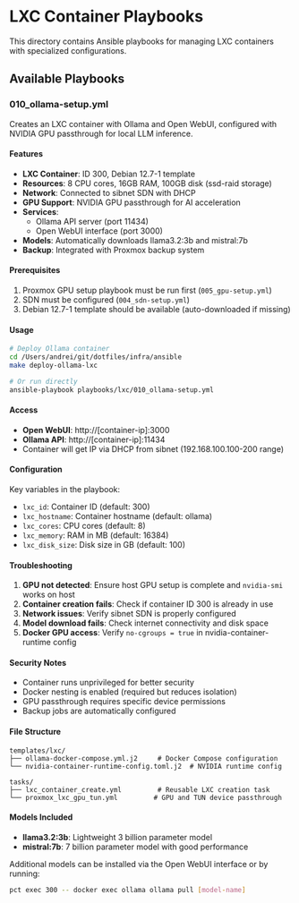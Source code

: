 # LXC Container Playbooks

This directory contains Ansible playbooks for managing LXC containers with specialized configurations.

## Available Playbooks

### 010_ollama-setup.yml

Creates an LXC container with Ollama and Open WebUI, configured with NVIDIA GPU passthrough for local LLM inference.

#### Features
- **LXC Container**: ID 300, Debian 12.7-1 template
- **Resources**: 8 CPU cores, 16GB RAM, 100GB disk (ssd-raid storage)
- **Network**: Connected to sibnet SDN with DHCP
- **GPU Support**: NVIDIA GPU passthrough for AI acceleration
- **Services**: 
  - Ollama API server (port 11434)
  - Open WebUI interface (port 3000)
- **Models**: Automatically downloads llama3.2:3b and mistral:7b
- **Backup**: Integrated with Proxmox backup system

#### Prerequisites
1. Proxmox GPU setup playbook must be run first (`005_gpu-setup.yml`)
2. SDN must be configured (`004_sdn-setup.yml`)
3. Debian 12.7-1 template should be available (auto-downloaded if missing)

#### Usage

```bash
# Deploy Ollama container
cd /Users/andrei/git/dotfiles/infra/ansible
make deploy-ollama-lxc

# Or run directly
ansible-playbook playbooks/lxc/010_ollama-setup.yml
```

#### Access
- **Open WebUI**: http://[container-ip]:3000
- **Ollama API**: http://[container-ip]:11434
- Container will get IP via DHCP from sibnet (192.168.100.100-200 range)

#### Configuration

Key variables in the playbook:
- `lxc_id`: Container ID (default: 300)
- `lxc_hostname`: Container hostname (default: ollama)
- `lxc_cores`: CPU cores (default: 8)
- `lxc_memory`: RAM in MB (default: 16384)
- `lxc_disk_size`: Disk size in GB (default: 100)

#### Troubleshooting

1. **GPU not detected**: Ensure host GPU setup is complete and `nvidia-smi` works on host
2. **Container creation fails**: Check if container ID 300 is already in use
3. **Network issues**: Verify sibnet SDN is properly configured
4. **Model download fails**: Check internet connectivity and disk space
5. **Docker GPU access**: Verify `no-cgroups = true` in nvidia-container-runtime config

#### Security Notes
- Container runs unprivileged for better security
- Docker nesting is enabled (required but reduces isolation)
- GPU passthrough requires specific device permissions
- Backup jobs are automatically configured

#### File Structure
```
templates/lxc/
├── ollama-docker-compose.yml.j2     # Docker Compose configuration
└── nvidia-container-runtime-config.toml.j2  # NVIDIA runtime config

tasks/
├── lxc_container_create.yml         # Reusable LXC creation task
└── proxmox_lxc_gpu_tun.yml         # GPU and TUN device passthrough
```

#### Models Included
- **llama3.2:3b**: Lightweight 3 billion parameter model
- **mistral:7b**: 7 billion parameter model with good performance

Additional models can be installed via the Open WebUI interface or by running:
```bash
pct exec 300 -- docker exec ollama ollama pull [model-name]
```